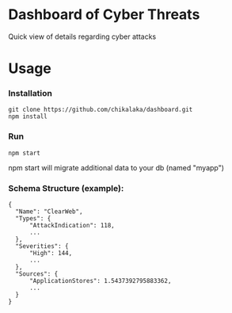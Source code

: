 # Dashboard of Cyber Threats
Quick view of details regarding cyber attacks

# Usage

### Installation

    git clone https://github.com/chikalaka/dashboard.git
    npm install

### Run

    npm start

npm start will migrate additional data to your db (named "myapp")

### Schema Structure (example):
```
{
  "Name": "ClearWeb",
  "Types": {
      "AttackIndication": 118,
      ...
  },
  "Severities": {
      "High": 144,
      ...
  },
  "Sources": {
      "ApplicationStores": 1.5437392795883362,
      ...
  }
}
```
